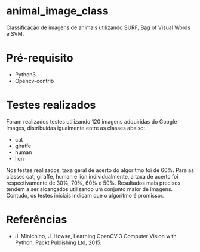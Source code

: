 # animal_image_class
Classificação de imagens de animais utilizando SURF, Bag of Visual Words e SVM.

# Pré-requisito
 * Python3
 * Opencv-contrib

# Testes realizados
Foram realizados testes utilizando 120 imagens adquiridas do Google Images, distribuídas igualmente entre as classes abaixo:
 * cat
 * giraffe
 * human
 * lion

Nos testes realizados, taxa geral de acerto do algoritmo foi de 60%. Para as classes cat, giraffe, human e lion individualmente, a taxa de acerto foi respectivamente de 30%, 70%, 60% e 50%. Resultados mais precisos tendem a ser alcançados utilizando um conjunto maior de imagens. Contudo, os testes iniciais indicam que o algoritmo é promissor.

# Referências
 * J. Minichino, J. Howse, Learning OpenCV 3 Computer Vision with Python, Packt Publishing Ltd, 2015.
